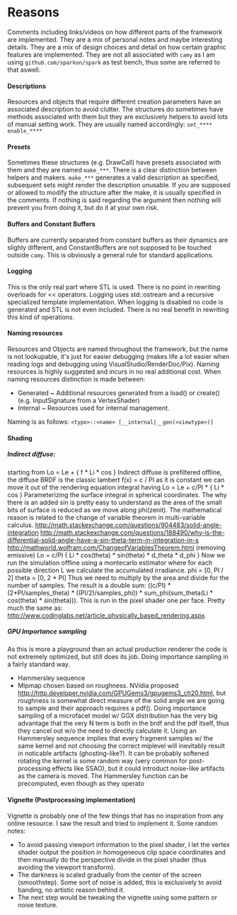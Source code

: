# Reasons
Comments including links/videos on how different parts of the framework are implemented. They are a mix of personal notes
and maybe interesting details. They are a mix of design choices and detail on how certain graphic features are implemented.
They are not all associated with `camy` as I am using `github.com/sparkon/spark` as test bench, thus some are referred to that aswell.

#### Descriptions
Resources and objects that require different creation parameters have an associated description to avoid clutter. The structures do sometimes have methods associated with them but they are exclusively helpers to avoid lots of manual setting work. 
They are usually named accordingly:
`set_****`
`enable_****`

#### Presets
Sometimes these structures (e.g. DrawCall) have presets associated with them and they are named `make_***`. There is a clear distinction between helpers and makers. `make_***` generates a valid description as specified, subsequent sets might render the description unusable. If you are supposed or allowed to modify the structure after the make, it is usually specified in the comments. If nothing is said regarding the argument then nothing will prevent you from doing it, but do it at your own risk.

#### Buffers and Constant Buffers 
Buffers are currently separated from constant buffers as their dynamics are slighly different, and ConstantBuffers are not supposed to be touched outside `camy`. This is obviously a general rule for standard applications.

#### Logging 
This is the only real part where STL is used. There is no point in rewriting overloads for << operators. Logging uses std::ostream and a recursive specialized template implementation. When logging is disabled no code is generated and STL is
not even included. There is no real benefit in rewriting this kind of operations.

#### Naming resources
Resources and Objects are named throughout the framework, but the name is not lookupable, it's just for easier debugging (makes life a lot easier when reading logs and debugging using VisualStudio/RenderDoc/Pix). Naming resources is highly suggested and incurs in no real additional cost. When naming resources distinction is made between:
- Generated ~ Additional resources generated from a load() or create() (e.g. InputSignature from a VertexShader)
- Internal ~ Resources used for internal management. 

Naming is as follows: `<type>::<name> [__internal|__gen(<viewtype>)]`

#### Shading
##### Indirect diffuse: 
starting from Lo = Le + { f * Li * cos } Indirect diffuse is prefiltered offline, the diffuse BRDF is the classic lambert f(x) = c / PI as it is constant we can move it out of the rendering equation integral having Lo = Le + c/PI * { Li * cos } Parameterizing the surface integral in spherical coordinates. The why there is an added sin is pretty easy to understand as the area of the small bits of surface is reduced as we move along phi(zenit). The mathematical reason is related to the change of variable theorem in multi-variable calculus. http://math.stackexchange.com/questions/904483/solid-angle-integration http://math.stackexchange.com/questions/188490/why-is-the-differential-solid-angle-have-a-sin-theta-term-in-integration-in-s http://mathworld.wolfram.com/ChangeofVariablesTheorem.html (removing emissive) Lo = c/PI { Li * cos(theta) * sin(theta) * d_theta * d_phi } Now we run the simulation offline using a montecarlo estimator where for each possible direction L we calculate the accumulated irradiance. phi = [0, PI / 2] theta = [0, 2 * PI] Thus we need to multiply by the area and divide for the number of samples. The result is a double sum: ((c/PI) * (2*PI/samples_theta) * ((PI/2)/samples_phi)) * sum_phi(sum_theta(Li * cos(theta) * sin(theta))). This is run in the pixel shader one per face. Pretty much the same as: http://www.codinglabs.net/article_physically_based_rendering.aspx.

##### GPU Importance sampling
As this is more a playground than an actual production renderer the code is not extremely optimized, but still does its job. Doing importance sampling in a fairly standard way.
- Hammersley sequence
- Mipmap chosen based on roughness. NVidia proposed http://http.developer.nvidia.com/GPUGems3/gpugems3_ch20.html, but roughness is somewhat direct measure of the solid angle we are going 
to sample and their approach requires a pdf(). Doing importance sampling of a microfacet model
w/ GGX distribution has the very big advantage that the very N term is both in the brdf and the pdf itself, thus they cancel out w/o the need to directly calculate it. 
Using an Hammersley sequence implies that every fragment samples w/ the same kernel and
not choosing the correct miplevel will inevitably result in noticable artifacts (ghosting-like?). It can be probably softened rotating the kernel is some random way (very common for post-processing effects like SSAO), but it could introduct noise-like artifacts
as the camera is moved.
The Hammersley function can be precomputed, even though as they operato

#### Vignette (Postprocessing implementation)
Vignette is probably one of the few things that has no inspiration from any online resource. I saw the result and tried to implement it. Some random notes:
- To avoid passing viewport information to the pixel shader, I let the vertex shader output the position in homogeneous clip space coordinates and then manually do the perspective divide in the pixel shader (thus avoiding the viewport transform).
- The darkness is scaled gradually from the center of the screen (smoothstep). Some sort of noise is added, this is exclusively to avoid banding, no artistic reason behind it. 
- The next step would be tweaking the vignette using some pattern or noise texture.
